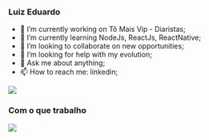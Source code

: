 ### Luiz Eduardo

- 🔭 I’m currently working on Tô Mais Vip - Diaristas;
- 🌱 I’m currently learning NodeJs, ReactJs, ReactNative;
- 👯 I’m looking to collaborate on new opportunities;
- 🤔 I’m looking for help with my evolution;
- 💬 Ask me about anything;
- 📫 How to reach me: linkedin;

<div>
   <img src="https://github-readme-stats.vercel.app/api?username=lEduFranco&include_all_commits=false&show_icons=true&count_private=true&border_radius=10px&title_color=2aa889&icon_color=599cab&text_color=99d1ce&bg_color=0c1014">
</div>

### Com o que trabalho

<div>
   <img src="https://github-readme-stats.vercel.app/api/top-langs/?username=lEduFranco&count_private=true&include_all_commits=true&border_radius=10px&title_color=2aa889&icon_color=599cab&text_color=99d1ce&bg_color=0c1014&layout=compact">
</div> 



